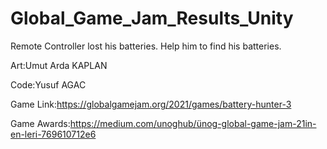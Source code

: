 # Global_Game_Jam_Results_Unity
Remote Controller lost his batteries. Help him to find his batteries.

Art:Umut Arda KAPLAN

Code:Yusuf AGAC

Game Link:https://globalgamejam.org/2021/games/battery-hunter-3

Game Awards:https://medium.com/unoghub/ünog-global-game-jam-21in-en-leri-769610712e6
